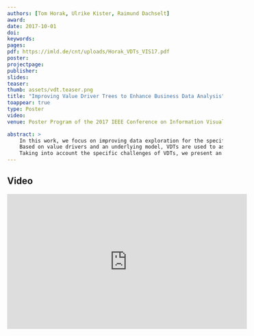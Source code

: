 ```yaml
---
authors: [Tom Horak, Ulrike Kister, Raimund Dachselt]
award:
date: 2017-10-01
doi:
keywords:
pages:
pdf: https://imld.de/cnt/uploads/Horak_VDTs_VIS17.pdf
poster:
projectpage:
publisher:
slides:
teaser:
thumb: assets/vdt.teaser.png
title: "Improving Value Driver Trees to Enhance Business Data Analysis"
toappear: true
type: Poster
video:
venue: Poster Program of the 2017 IEEE Conference on Information Visualization (InfoVis)

abstract: >
    In this work, we focus on improving data exploration for the specific multivariate graph application case of value driver trees (VDTs).
    Based on value drivers and an underlying model, VDTs are used to assess business's performance of companies.
    Taking into account the specific challenges of VDTs, we present an improved node representation using embedded visualizations as well as interaction concepts for local semantic zooming and simulations or predictions within these trees.
---
```


## Video
<iframe width="560" height="315" src="https://www.youtube.com/embed/2Ns_0ErXhb0" frameborder="0" allowfullscreen></iframe>
